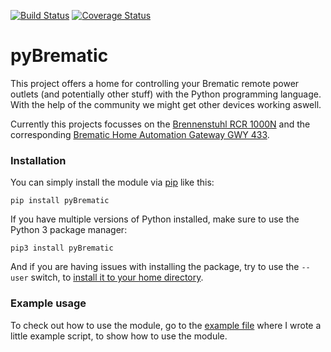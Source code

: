 [![Build Status](https://travis-ci.org/d-Rickyy-b/pyBrematic.svg?branch=master)](https://travis-ci.org/d-Rickyy-b/pyBrematic) [![Coverage Status](https://coveralls.io/repos/github/d-Rickyy-b/pyBrematic/badge.svg?branch=master)](https://coveralls.io/github/d-Rickyy-b/pyBrematic?branch=master)

# pyBrematic
This project offers a home for controlling your Brematic remote power outlets (and potentially other stuff) with the Python programming language. With the help of the community we might get other devices working aswell.

Currently this projects focusses on the [Brennenstuhl RCR 1000N](https://www.amazon.de/dp/B01BZW4SW2) and the corresponding [Brematic Home Automation Gateway GWY 433](https://www.brennenstuhl.com/de-DE/produkte/haus-und-sicherheitstechnik/brematic-home-automation-gateway-gwy-433).

### Installation
You can simply install the module via [pip](https://de.wikipedia.org/wiki/Pip_(Python)) like this:

`pip install pyBrematic`

If you have multiple versions of Python installed, make sure to use the Python 3 package manager:

`pip3 install pyBrematic`

And if you are having issues with installing the package, try to use the `--user` switch, to [install it to your home directory](https://stackoverflow.com/questions/42988977/what-is-the-purpose-pip-install-user).

### Example usage
To check out how to use the module, go to the [example file](https://github.com/d-Rickyy-b/pyBrematic/blob/master/pyBrematic/example/main.py) where I wrote a little example script, to show how to use the module.
